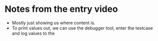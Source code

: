# Notes from the entry video

- Mostly just showing us where content is.
- To print values out, we can use the debugger tool, enter the testcase and log values to the
